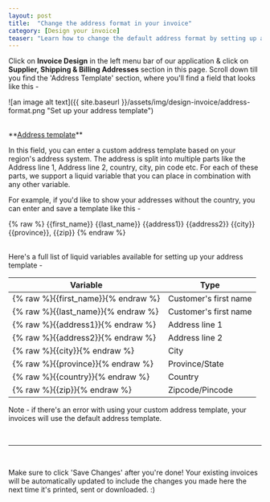 ```yaml
---
layout: post
title:  "Change the address format in your invoice"
category: [Design your invoice]
teaser: "Learn how to change the default address format by setting up an address template"
---
```


Click on **Invoice Design** in the left menu bar of our application & click on **Supplier, Shipping & Billing Addresses** section in this page. Scroll down till you find the 'Address Template' section, where you'll find a field that looks like this -

![an image alt text]({{ site.baseurl }}/assets/img/design-invoice/address-format.png "Set up your address template")

<br/>
**<u>Address template</u>**
<br/>

In this field, you can enter a custom address template based on your region's address system. The address is split into multiple parts like the Address line 1, Address line 2, country, city, pin code etc. For each of these parts, we support a liquid variable that you can place in combination with any other variable.

For example, if you'd like to show your addresses without the country, you can enter and save a template like this -

{% raw %}
    {{first_name}} {{last_name}}
    {{address1}}
    {{address2}}
    {{city}}
    {{province}}, {{zip}}
{% endraw %}

<br/>
Here's a full list of liquid variables available for setting up your address template -


Variable | Type
--- | ---
{% raw %}{{first_name}}{% endraw %} | Customer's first name
{% raw %}{{last_name}}{% endraw %} | Customer's first name
{% raw %}{{address1}}{% endraw %} | Address line 1
{% raw %}{{address2}}{% endraw %} | Address line 2
{% raw %}{{city}}{% endraw %} | City
{% raw %}{{province}}{% endraw %} | Province/State
{% raw %}{{country}}{% endraw %} | Country
{% raw %}{{zip}}{% endraw %} | Zipcode/Pincode

Note - if there's an error with using your custom address template, your invoices will use the default address template.

<br/>
<hr/>
<br/>

Make sure to click 'Save Changes' after you're done! Your existing invoices will be automatically updated to include the changes you made here the next time it's printed, sent or downloaded. :)
